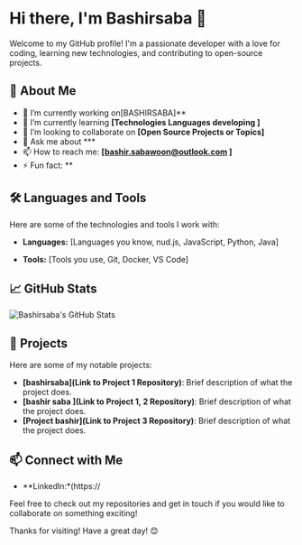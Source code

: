 # Hi there, I'm Bashirsaba 👋

Welcome to my GitHub profile! I'm a passionate developer with a love for coding, learning new technologies, and contributing to open-source projects.

## 🌟 About Me

- 🔭 I’m currently working on[BASHIRSABA]**
- 🌱 I’m currently learning **[Technologies Languages  developing ]**
- 👯 I’m looking to collaborate on **[Open Source Projects or Topics]**
- 💬 Ask me about ***
- 📫 How to reach me: **[bashir.sabawoon@outlook.com ]**
- ⚡ Fun fact: **

## 🛠️ Languages and Tools

Here are some of the technologies and tools I work with:

- **Languages:** [Languages you know, nud.js, JavaScript, Python, Java]
  
- **Tools:** [Tools you use, Git, Docker, VS Code]

## 📈 GitHub Stats

![Bashirsaba's GitHub Stats](https://github-readme-stats.vercel.app/api?username=Bashirsaba&show_icons=true&theme=radical)

## 🚀 Projects

Here are some of my notable projects:

- **[bashirsaba](Link to Project 1 Repository)**: Brief description of what the project does.
- **[bashir saba ](Link to Project 1, 2 Repository)**: Brief description of what the project does.
- **[Project bashir](Link to Project 3 Repository)**: Brief description of what the project does.

## 📫 Connect with Me

- **LinkedIn:*(https://

Feel free to check out my repositories and get in touch if you would like to collaborate on something exciting!

Thanks for visiting! Have a great day! 😊
